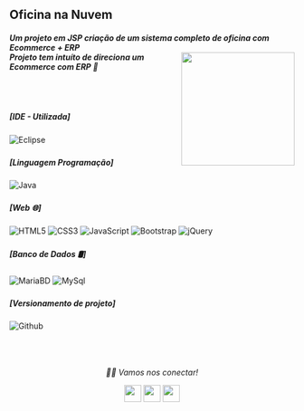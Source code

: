 ### <h2>Oficina na Nuvem
  <h5>Um projeto em JSP criação de um sistema completo de oficina com Ecommerce + ERP
  
  </br>
  


<img align="right" src="https://acegif.com/wp-content/gifs/car-driving-61.gif" width="200" height="200"/>
Projeto tem intuíto de direciona um Ecommerce com ERP 🚗

</br></br>


### <h5> [IDE - Utilizada]</h5>
![Eclipse](https://img.shields.io/badge/Eclipse-000000?style=for-the-badge&logo=eclipse&logoColor=white)


### <h5> [Linguagem Programação]</h5>
![Java](https://img.shields.io/badge/-Java-000000?style=for-the-badge&logo=Java&logoColor=007396)

### <h5> [Web 🌐]</h5>
![HTML5](https://img.shields.io/badge/-HTML5-000000?style=for-the-badge&logo=HTML5)
![CSS3](https://img.shields.io/badge/-CSS3-000000?style=for-the-badge&logo=CSS3)
![JavaScript](https://img.shields.io/badge/-JavaScript-000000?style=for-the-badge&logo=javascript)
![Bootstrap](https://img.shields.io/badge/-bootstrap-000000?style=for-the-badge&logo=bootstrap)
![jQuery](https://img.shields.io/badge/jQuery-000000?style=for-the-badge&logo=jquery)




### <h5> [Banco de Dados 🛢]</h5>
![MariaBD](https://img.shields.io/badge/MariaDB-000000?style=for-the-badge&logo=mariadb&logoColor=white)
![MySql](https://img.shields.io/badge/MySQL-000000?style=for-the-badge&logo=mysql&logoColor=white)




### <h5> [Versionamento de projeto] </h5>
![Github](http://img.shields.io/badge/-Github-000000?style=for-the-badge&logo=Github&logoColor=green)
</br></br></br></br>


<p align="center">
  <i>🤝🏻 Vamos nos conectar!</i>

  <p align="center">
    <a href="https://www.linkedin.com/in/gusta-nascimento/" alt="Linkedin"><img src="https://github.com/nitish-awasthi/nitish-awasthi/blob/master/174857.png" height="30" width="30"></a>
    <a href="https://www.instagram.com/gusta.nascimento/" alt="Instagram"><img src="https://github.com/nitish-awasthi/nitish-awasthi/blob/master/instagram-logo-png-transparent-background-hd-3.png" height="30" width="30"></a>
    <a href="mailto:caous.g@gmail.com" alt="E-mail"><img src="https://github.com/nitish-awasthi/nitish-awasthi/blob/master/gmail-512.webp" height="30" width="30"></a>   
  </p>


